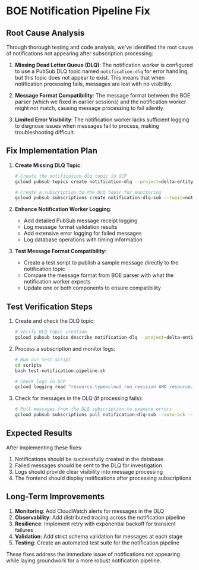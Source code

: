 # BOE Notification Pipeline Fix

## Root Cause Analysis

Through thorough testing and code analysis, we've identified the root cause of notifications not appearing after subscription processing:

1. **Missing Dead Letter Queue (DLQ)**: The notification worker is configured to use a PubSub DLQ topic named `notification-dlq` for error handling, but this topic does not appear to exist. This means that when notification processing fails, messages are lost with no visibility.

2. **Message Format Compatibility**: The message format between the BOE parser (which we fixed in earlier sessions) and the notification worker might not match, causing message processing to fail silently.

3. **Limited Error Visibility**: The notification worker lacks sufficient logging to diagnose issues when messages fail to process, making troubleshooting difficult.

## Fix Implementation Plan

1. **Create Missing DLQ Topic**:
   ```bash
   # Create the notification-dlq topic in GCP
   gcloud pubsub topics create notification-dlq --project=delta-entity-447812-p2
   
   # Create a subscription to the DLQ topic for monitoring
   gcloud pubsub subscriptions create notification-dlq-sub --topic=notification-dlq --project=delta-entity-447812-p2
   ```

2. **Enhance Notification Worker Logging**:
   - Add detailed PubSub message receipt logging
   - Log message format validation results
   - Add extensive error logging for failed messages
   - Log database operations with timing information

3. **Test Message Format Compatibility**:
   - Create a test script to publish a sample message directly to the notification topic
   - Compare the message format from BOE parser with what the notification worker expects
   - Update one or both components to ensure compatibility

## Test Verification Steps

1. Create and check the DLQ topic:
   ```bash
   # Verify DLQ topic creation
   gcloud pubsub topics describe notification-dlq --project=delta-entity-447812-p2
   ```

2. Process a subscription and monitor logs:
   ```bash
   # Run our test script
   cd scripts
   bash test-notification-pipeline.sh
   
   # Check logs in GCP
   gcloud logging read "resource.type=cloud_run_revision AND resource.labels.service_name=notification-worker" --project=delta-entity-447812-p2 --limit=50
   ```

3. Check for messages in the DLQ (if processing fails):
   ```bash
   # Pull messages from the DLQ subscription to examine errors
   gcloud pubsub subscriptions pull notification-dlq-sub --auto-ack --project=delta-entity-447812-p2
   ```

## Expected Results

After implementing these fixes:
1. Notifications should be successfully created in the database
2. Failed messages should be sent to the DLQ for investigation
3. Logs should provide clear visibility into message processing
4. The frontend should display notifications after processing subscriptions

## Long-Term Improvements

1. **Monitoring**: Add CloudWatch alerts for messages in the DLQ
2. **Observability**: Add distributed tracing across the notification pipeline
3. **Resilience**: Implement retry with exponential backoff for transient failures
4. **Validation**: Add strict schema validation for messages at each stage
5. **Testing**: Create an automated test suite for the notification pipeline

These fixes address the immediate issue of notifications not appearing while laying groundwork for a more robust notification pipeline.